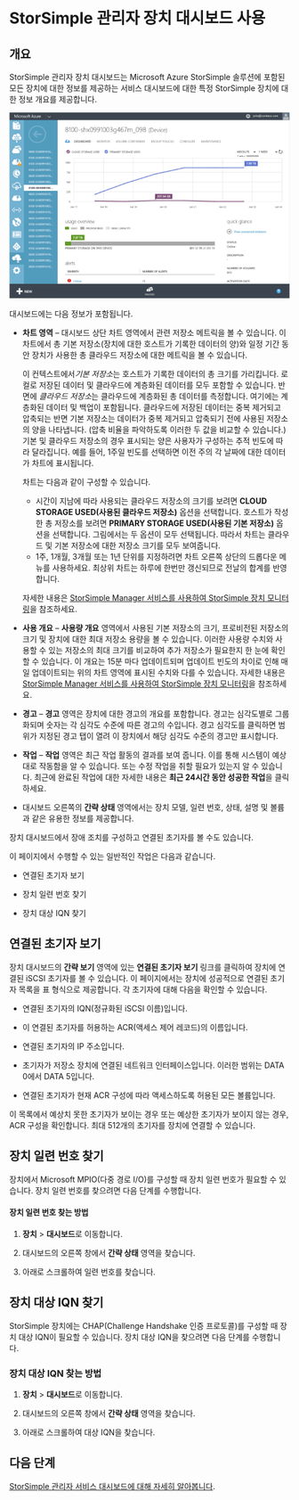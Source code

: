 <properties 
   pageTitle="StorSimple 관리자 서비스 장치 대시보드 사용 | Microsoft Azure"
   description="StorSimple 관리자 장치 대시보드 및 이를 사용하여 저장소 메트릭 및 연결된 초기자를 보고 장치 일련 번호 및 IQN을 찾는 방법에 대해 설명합니다."
   services="storsimple"
   documentationCenter="NA"
   authors="alkohli"
   manager="carolz"
   editor="" />
<tags 
   ms.service="storsimple"
   ms.devlang="NA"
   ms.topic="article"
   ms.tgt_pltfrm="NA"
   ms.workload="TBD"
   ms.date="08/12/2015"
   ms.author="alkohli" />

# StorSimple 관리자 장치 대시보드 사용

## 개요

StorSimple 관리자 장치 대시보드는 Microsoft Azure StorSimple 솔루션에 포함된 모든 장치에 대한 정보를 제공하는 서비스 대시보드에 대한 특정 StorSimple 장치에 대한 정보 개요를 제공합니다.

![장치 대시보드 페이지](./media/storsimple-device-dashboard/HCS_DeviceDashboardPage.png)

대시보드에는 다음 정보가 포함됩니다.

- **차트 영역** – 대시보드 상단 차트 영역에서 관련 저장소 메트릭을 볼 수 있습니다. 이 차트에서 총 기본 저장소(장치에 대한 호스트가 기록한 데이터의 양)와 일정 기간 동안 장치가 사용한 총 클라우드 저장소에 대한 메트릭을 볼 수 있습니다.

     이 컨텍스트에서*기본 저장소*는 호스트가 기록한 데이터의 총 크기를 가리킵니다. 로컬로 저장된 데이터 및 클라우드에 계층화된 데이터를 모두 포함할 수 있습니다. 반면에 *클라우드 저장소*는 클라우드에 계층화된 총 데이터를 측정합니다. 여기에는 계층화된 데이터 및 백업이 포함됩니다. 클라우드에 저장된 데이터는 중복 제거되고 압축되는 반면 기본 저장소는 데이터가 중복 제거되고 압축되기 전에 사용된 저장소의 양을 나타냅니다. (압축 비율을 파악하도록 이러한 두 값을 비교할 수 있습니다.) 기본 및 클라우드 저장소의 경우 표시되는 양은 사용자가 구성하는 추적 빈도에 따라 달라집니다. 예를 들어, 1주일 빈도를 선택하면 이전 주의 각 날짜에 대한 데이터가 차트에 표시됩니다.
 
	 차트는 다음과 같이 구성할 수 있습니다.

	 - 시간이 지남에 따라 사용되는 클라우드 저장소의 크기를 보려면 **CLOUD STORAGE USED(사용된 클라우드 저장소)** 옵션을 선택합니다. 호스트가 작성한 총 저장소를 보려면 **PRIMARY STORAGE USED(사용된 기본 저장소)** 옵션을 선택합니다. 그림에서는 두 옵션이 모두 선택됩니다. 따라서 차트는 클라우드 및 기본 저장소에 대한 저장소 크기를 모두 보여줍니다. 
	 - 1주, 1개월, 3개월 또는 1년 단위를 지정하려면 차트 오른쪽 상단의 드롭다운 메뉴를 사용하세요. 최상위 차트는 하루에 한번만 갱신되므로 전날의 합계를 반영합니다.

     자세한 내용은 [StorSimple Manager 서비스를 사용하여 StorSimple 장치 모니터링](storsimple-monitor-device.md)을 참조하세요.

- **사용 개요** – **사용량 개요** 영역에서 사용된 기본 저장소의 크기, 프로비전된 저장소의 크기 및 장치에 대한 최대 저장소 용량을 볼 수 있습니다. 이러한 사용량 수치와 사용할 수 있는 저장소의 최대 크기를 비교하여 추가 저장소가 필요한지 한 눈에 확인할 수 있습니다. 이 개요는 15분 마다 업데이트되며 업데이트 빈도의 차이로 인해 매일 업데이트되는 위의 차트 영역에 표시된 수치와 다를 수 있습니다. 자세한 내용은 [StorSimple Manager 서비스를 사용하여 StorSimple 장치 모니터링](storsimple-monitor-device.md)을 참조하세요.


- **경고** – **경고** 영역은 장치에 대한 경고의 개요를 포함합니다. 경고는 심각도별로 그룹화되며 숫자는 각 심각도 수준에 따른 경고의 수입니다. 경고 심각도를 클릭하면 범위가 지정된 경고 탭이 열려 이 장치에서 해당 심각도 수준의 경고만 표시합니다.

- **작업** – **작업** 영역은 최근 작업 활동의 결과를 보여 줍니다. 이를 통해 시스템이 예상대로 작동함을 알 수 있습니다. 또는 수정 작업을 취할 필요가 있는지 알 수 있습니다. 최근에 완료된 작업에 대한 자세한 내용은 **최근 24시간 동안 성공한 작업**을 클릭하세요.

- 대시보드 오른쪽의 **간략 상태** 영역에서는 장치 모델, 일련 번호, 상태, 설명 및 볼륨과 같은 유용한 정보를 제공합니다.

장치 대시보드에서 장애 조치를 구성하고 연결된 초기자를 볼 수도 있습니다.

이 페이지에서 수행할 수 있는 일반적인 작업은 다음과 같습니다.

- 연결된 초기자 보기

- 장치 일련 번호 찾기

- 장치 대상 IQN 찾기

## 연결된 초기자 보기

장치 대시보드의 **간략 보기** 영역에 있는 **연결된 초기자 보기** 링크를 클릭하여 장치에 연결된 iSCSI 초기자를 볼 수 있습니다. 이 페이지에서는 장치에 성공적으로 연결된 초기자 목록을 표 형식으로 제공합니다. 각 초기자에 대해 다음을 확인할 수 있습니다.

- 연결된 초기자의 IQN(정규화된 iSCSI 이름)입니다.

- 이 연결된 초기자를 허용하는 ACR(액세스 제어 레코드)의 이름입니다.

- 연결된 초기자의 IP 주소입니다.

- 초기자가 저장소 장치에 연결된 네트워크 인터페이스입니다. 이러한 범위는 DATA 0에서 DATA 5입니다.

- 연결된 초기자가 현재 ACR 구성에 따라 액세스하도록 허용된 모든 볼륨입니다.

이 목록에서 예상치 못한 초기자가 보이는 경우 또는 예상한 초기자가 보이지 않는 경우, ACR 구성을 확인합니다. 최대 512개의 초기자를 장치에 연결할 수 있습니다.

## 장치 일련 번호 찾기

장치에서 Microsoft MPIO(다중 경로 I/O)를 구성할 때 장치 일련 번호가 필요할 수 있습니다. 장치 일련 번호를 찾으려면 다음 단계를 수행합니다.

#### 장치 일련 번호 찾는 방법

1. **장치** > **대시보드**로 이동합니다.

2. 대시보드의 오른쪽 창에서 **간략 상태** 영역을 찾습니다.

3. 아래로 스크롤하여 일련 번호를 찾습니다.

## 장치 대상 IQN 찾기

StorSimple 장치에는 CHAP(Challenge Handshake 인증 프로토콜)를 구성할 때 장치 대상 IQN이 필요할 수 있습니다. 장치 대상 IQN을 찾으려면 다음 단계를 수행합니다.

### 장치 대상 IQN 찾는 방법

1. **장치** > **대시보드**로 이동합니다.

1. 대시보드의 오른쪽 창에서 **간략 상태** 영역을 찾습니다.

1. 아래로 스크롤하여 대상 IQN을 찾습니다.

## 다음 단계

[StorSimple 관리자 서비스 대시보드에 대해 자세히 알아봅니다](storsimple-service-dashboard.md).

<!---HONumber=August15_HO7-->